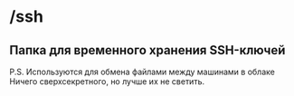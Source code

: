 # /ssh

## Папка для временного хранения SSH-ключей 

P.S. Используются для обмена файлами между машинами в облаке  
Ничего сверхсекретного, но лучше их не светить.

